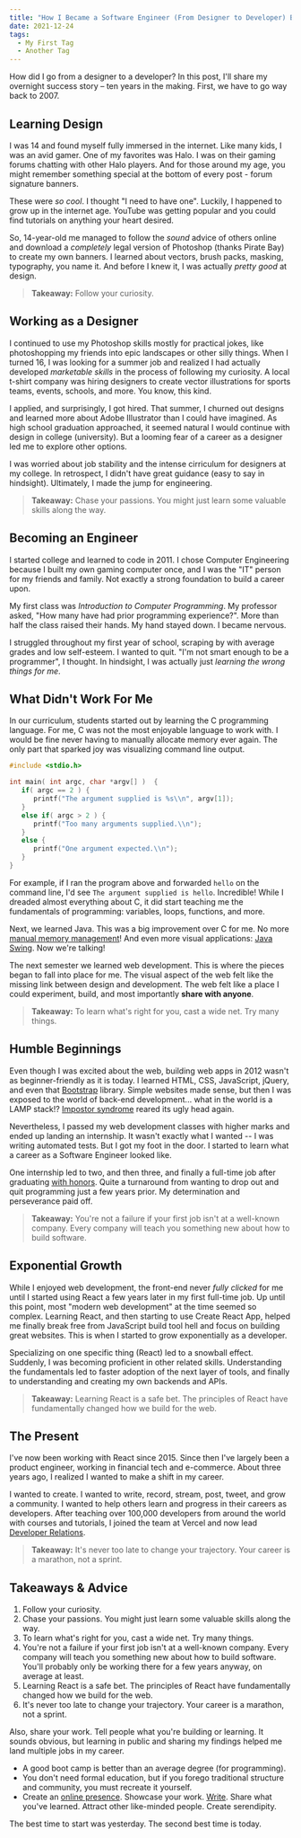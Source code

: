 ```yaml
---
title: "How I Became a Software Engineer (From Designer to Developer) Became a Software Engineer (From Designer to Developer)"
date: 2021-12-24
tags:
  - My First Tag
  - Another Tag
---
```


How did I go from a designer to a developer? In this post, I'll share my overnight success story – ten years in the making. First, we have to go way back to 2007.

## Learning Design

I was 14 and found myself fully immersed in the internet. Like many kids, I was an avid gamer. One of my favorites was Halo. I was on their gaming forums chatting with other Halo players. And for those around my age, you might remember something special at the bottom of every post - forum signature banners.

These were _so cool_. I thought "I need to have one". Luckily, I happened to grow up in the internet age. YouTube was getting popular and you could find tutorials on anything your heart desired.

So, 14-year-old me managed to follow the _sound_ advice of others online and download a _completely_ legal version of Photoshop (thanks Pirate Bay) to create my own banners. I learned about vectors, brush packs, masking, typography, you name it. And before I knew it, I was actually _pretty good_ at design.

> **Takeaway:** Follow your curiosity.

## Working as a Designer

I continued to use my Photoshop skills mostly for practical jokes, like photoshopping my friends into epic landscapes or other silly things. When I turned 16, I was looking for a summer job and realized I had actually developed _marketable skills_ in the process of following my curiosity. A local t-shirt company was hiring designers to create vector illustrations for sports teams, events, schools, and more. You know, this kind.

I applied, and surprisingly, I got hired. That summer, I churned out designs and learned more about Adobe Illustrator than I could have imagined. As high school graduation approached, it seemed natural I would continue with design in college (university). But a looming fear of a career as a designer led me to explore other options.

I was worried about job stability and the intense cirriculum for designers at my college. In retrospect, I didn't have great guidance (easy to say in hindsight). Ultimately, I made the jump for engineering.

> **Takeaway:** Chase your passions. You might just learn some valuable skills along the way.

## Becoming an Engineer

I started college and learned to code in 2011. I chose Computer Engineering because I built my own gaming computer once, and I was the "IT" person for my friends and family. Not exactly a strong foundation to build a career upon.

My first class was _Introduction to Computer Programming_. My professor asked, "How many have had prior programming experience?". More than half the class raised their hands. My hand stayed down. I became nervous.

I struggled throughout my first year of school, scraping by with average grades and low self-esteem. I wanted to quit. "I'm not smart enough to be a programmer", I thought. In hindsight, I was actually just _learning the wrong things for me_.

## What Didn't Work For Me

In our curriculum, students started out by learning the C programming language. For me, C was not the most enjoyable language to work with. I would be fine never having to manually allocate memory ever again. The only part that sparked joy was visualizing command line output.

```c
#include <stdio.h>

int main( int argc, char *argv[] )  {
   if( argc == 2 ) {
      printf("The argument supplied is %s\\n", argv[1]);
   }
   else if( argc > 2 ) {
      printf("Too many arguments supplied.\\n");
   }
   else {
      printf("One argument expected.\\n");
   }
}
```

For example, if I ran the program above and forwarded `hello` on the command line, I'd see `The argument supplied is hello`. Incredible! While I dreaded almost everything about C, it did start teaching me the fundamentals of programming: variables, loops, functions, and more.

Next, we learned Java. This was a big improvement over C for me. No more [manual memory management](<https://en.wikipedia.org/wiki/Garbage_collection_(computer_science)>)! And even more visual applications: [Java Swing](<https://en.wikipedia.org/wiki/Swing_(Java)>). Now we're talking!

The next semester we learned web development. This is where the pieces began to fall into place for me. The visual aspect of the web felt like the missing link between design and development. The web felt like a place I could experiment, build, and most importantly **share with anyone**.

> **Takeaway:** To learn what's right for you, cast a wide net. Try many things.

## Humble Beginnings

Even though I was excited about the web, building web apps in 2012 wasn't as beginner-friendly as it is today. I learned HTML, CSS, JavaScript, jQuery, and even that [Bootstrap](<https://en.wikipedia.org/wiki/Bootstrap_(front-end_framework)>) library. Simple websites made sense, but then I was exposed to the world of back-end development... what in the world is a LAMP stack!? [Impostor syndrome](https://en.wikipedia.org/wiki/Impostor_syndrome) reared its ugly head again.

Nevertheless, I passed my web development classes with higher marks and ended up landing an internship. It wasn't exactly what I wanted -- I was writing automated tests. But I got my foot in the door. I started to learn what a career as a Software Engineer looked like.

One internship led to two, and then three, and finally a full-time job after graduating [with honors](https://en.wiktionary.org/wiki/cum_laude). Quite a turnaround from wanting to drop out and quit programming just a few years prior. My determination and perseverance paid off.

> **Takeaway:** You're not a failure if your first job isn't at a well-known company. Every company will teach you something new about how to build software.

## Exponential Growth

While I enjoyed web development, the front-end never _fully clicked_ for me until I started using React a few years later in my first full-time job. Up until this point, most "modern web development" at the time seemed so complex. Learning React, and then starting to use Create React App, helped me finally break free from JavaScript build tool hell and focus on building great websites. This is when I started to grow exponentially as a developer.

Specializing on one specific thing (React) led to a snowball effect. Suddenly, I was becoming proficient in other related skills. Understanding the fundamentals led to faster adoption of the next layer of tools, and finally to understanding and creating my own backends and APIs.

> **Takeaway:** Learning React is a safe bet. The principles of React have fundamentally changed how we build for the web.

## The Present

I've now been working with React since 2015. Since then I've largely been a product engineer, working in financial tech and e-commerce. About three years ago, I realized I wanted to make a shift in my career.

I wanted to create. I wanted to write, record, stream, post, tweet, and grow a community. I wanted to help others learn and progress in their careers as developers. After teaching over 100,000 developers from around the world with courses and tutorials, I joined the team at Vercel and now lead [Developer Relations](https://leerob.io/blog/head-of-devrel).

> **Takeaway:** It's never too late to change your trajectory. Your career is a marathon, not a sprint.

## Takeaways & Advice

1. Follow your curiosity.
1. Chase your passions. You might just learn some valuable skills along the way.
1. To learn what's right for you, cast a wide net. Try many things.
1. You're not a failure if your first job isn't at a well-known company. Every company will teach you something new about how to build software. You'll probably only be working there for a few years anyway, on average at least.
1. Learning React is a safe bet. The principles of React have fundamentally changed how we build for the web.
1. It's never too late to change your trajectory. Your career is a marathon, not a sprint.

Also, share your work. Tell people what you're building or learning. It sounds obvious, but learning in public and sharing my findings helped me land multiple jobs in my career.

- A good boot camp is better than an average degree (for programming).
- You don't need formal education, but if you forego traditional structure and community, you must recreate it yourself.
- Create an [online presence](/blog/beginners-guide-to-the-programming-portfolio#why-do-you-need-a-portfolio). Showcase your work. [Write](/blog/teach-online#writing-online). Share what you've learned. Attract other like-minded people. Create serendipity.

The best time to start was yesterday. The second best time is today.
